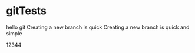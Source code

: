 # gitTests
hello git
Creating a new branch is quick
Creating a new branch is quick and simple


12344
